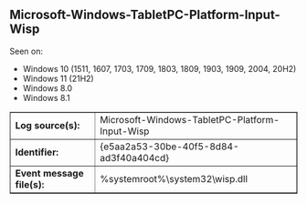 ## Microsoft-Windows-TabletPC-Platform-Input-Wisp

Seen on:
* Windows 10 (1511, 1607, 1703, 1709, 1803, 1809, 1903, 1909, 2004, 20H2)
* Windows 11 (21H2)
* Windows 8.0
* Windows 8.1

<table border="1" class="docutils">
  <tbody>
    <tr>
      <td><b>Log source(s):</b></td>
      <td>Microsoft-Windows-TabletPC-Platform-Input-Wisp</td>
    </tr>
    <tr>
      <td><b>Identifier:</b></td>
      <td>{e5aa2a53-30be-40f5-8d84-ad3f40a404cd}</td>
    </tr>
    <tr>
      <td><b>Event message file(s):</b></td>
      <td>%systemroot%\system32\wisp.dll</td>
    </tr>
  </tbody>
</table>

&nbsp;

